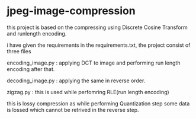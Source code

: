 # jpeg-image-compression
this project is based on the compressing using Discrete Cosine Transform and runlength encoding.

i have given the requirements in the requirements.txt, the project consist of three files

encoding_image.py : applying DCT to image and performing run length encoding after that.

decoding_image.py : applying the same  in reverse order.

zigzag.py : this is used while perfomring RLE(run length encoding)

this is lossy compression as while performing Quantization step some data is lossed which cannot be retrived in the reverse step.

